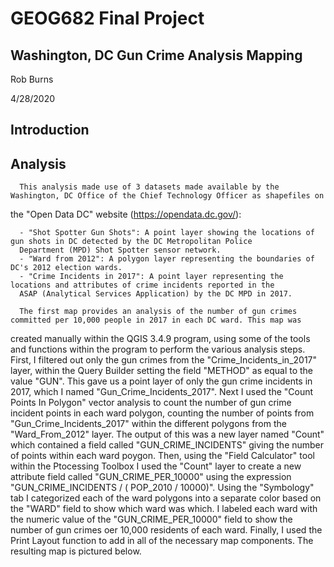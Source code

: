# GEOG682 Final Project
## Washington, DC Gun Crime Analysis Mapping
Rob Burns

4/28/2020


## Introduction


## Analysis

      This analysis made use of 3 datasets made available by the Washington, DC Office of the Chief Technology Officer as shapefiles on 
 the "Open Data DC" website (https://opendata.dc.gov/):

      - "Shot Spotter Gun Shots": A point layer showing the locations of gun shots in DC detected by the DC Metropolitan Police   
      Department (MPD) Shot Spotter sensor network.
      - "Ward from 2012": A polygon layer representing the boundaries of DC's 2012 election wards.
      - "Crime Incidents in 2017": A point layer representing the locations and attributes of crime incidents reported in the 
      ASAP (Analytical Services Application) by the DC MPD in 2017.
      
      The first map provides an analysis of the number of gun crimes committed per 10,000 people in 2017 in each DC ward. This map was 
created manually within the QGIS 3.4.9 program, using some of the tools and functions within the program to perform the various analysis 
steps. First, I filtered out only the gun crimes from the "Crime_Incidents_in_2017" layer, within the Query Builder setting the field 
"METHOD" as equal to the value "GUN". This gave us a point layer of only the gun crime incidents in 2017, which I named 
"Gun_Crime_Incidents_2017". Next I used the "Count Points In Polygon" vector analysis to count the number of gun crime incident points 
in each ward polygon, counting the number of points from "Gun_Crime_Incidents_2017" within the different polygons from the 
"Ward_From_2012" layer. The output of this was a new layer named "Count" which contained a field called "GUN_CRIME_INCIDENTS" giving the 
number of points within each ward poygon. Then, using the "Field Calculator" tool within the Ptocessing Toolbox I used the "Count" layer 
to create a new attribute field called "GUN_CRIME_PER_10000" using the expression "GUN_CRIME_INCIDENTS /  ( POP_2010 / 10000)". Using 
the "Symbology" tab I categorized each of the ward polygons into a separate color based on the "WARD" field to show which ward was 
which. I labeled each ward with the numeric value of the "GUN_CRIME_PER_10000" field to show the number of gun crimes oer 10,000 
residents of each ward. Finally, I used the Print Layout function to add in all of the necessary map components. The resulting map is 
pictured below.
      
